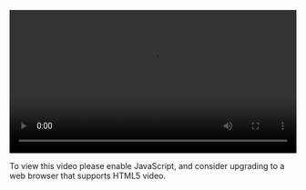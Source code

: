 <video controls="" style="width: 100%; display: block;"><source src="http://o86bpj665.bkt.clouddn.com/http-with-peter/14-cors.mp4" type="video/mp4"><p>To view this video please enable JavaScript, and consider upgrading to a web browser that supports HTML5 video.</p></video>
